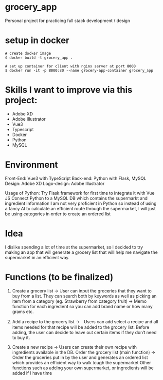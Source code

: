 # grocery_app

Personal project for practicing full stack development / design

# setup in docker

```
# create docker image
$ docker build -t grocery_app .

# set up container for client with nginx server at port 8000
$ docker run -it -p 8000:80 --name grocery-app-container grocery_app
```

# Skills I want to improve via this project:
* Adobe XD
* Adobe Illustrator
* Vue3
* Typescript
* Docker
* Python
* MySQL

# Environment
Front-End: Vue3 with TypeScript
Back-end: Python with Flask, MySQL
Design: Adobe XD
Logo-design: Adobe Illustrator

Usage of Python:
Try Flask framework for first time to integrate it with Vue JS
Connect Python to a MySQL DB which contains the supermarkt and ingredient information
I am not very proficient in Python so instead of using a fancy AI to calculate an efficient route through the supermarket, I will just be using categories in order to create an ordered list

# Idea
I dislike spending a lot of time at the supermarket, so I decided to try making an app that will generate a grocery list that will help me navigate the supermarket in an efficient way.

# Functions (to be finalized)
1. Create a grocery list
→ User can input the groceries that they want to buy from a list. They can search both by keywords as well as picking an item from a category (eg. Strawberry from category fruit)
→ Memo function for each ingredient so you can add brand name or how many grams etc.

2. Add a recipe to the grocery list
→　Users can add select a recipe and all items needed for that recipe will be added to the grocery list. Before adding, the user can decide to leave out certain items if they don’t need to buy it.

3. Create a new recipe
→ Users can create their own recipe with ingredients available in the DB.
Order the grocery list (main function)
→ Order the groceries put in by the user and generates an ordered list which provides an efficient way to walk tough the supermarket
Other functions such as adding your own supermarket, or ingredients will be added if I have time
